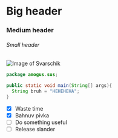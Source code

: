 # Big header
### Medium header
###### Small header
![Image of Svarschik](https://tn.fishki.net/26/upload/post/2020/01/11/3196548/1-post.jpg)
``` java
package amogus.sus;

public static void main(String[] args){
  String bruh = "HEHEHEHA";
}
```
- [x] Waste time
- [x] Bahnuv pivka
- [ ] Do something useful
- [ ] Release slander
